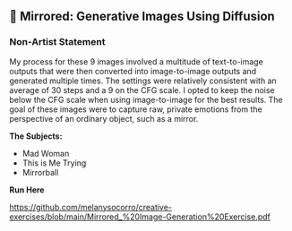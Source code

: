 ## :tulip: Mirrored: Generative Images Using Diffusion
### Non-Artist Statement
My process for these 9 images involved a multitude of text-to-image outputs that were then converted into image-to-image outputs and generated multiple times. The settings were relatively consistent with an average of 30 steps and a 9 on the CFG scale. 
I opted to keep the noise below the CFG scale when using image-to-image for the best results. The goal of these images were to capture raw, private emotions from the perspective of an ordinary object, such as a mirror. 

<strong>The Subjects:</strong>
- Mad Woman
- This is Me Trying
- Mirrorball

<strong> Run Here </strong>

https://github.com/melanysocorro/creative-exercises/blob/main/Mirrored_%20Image-Generation%20Exercise.pdf
